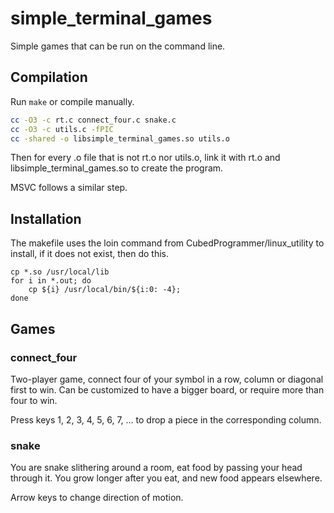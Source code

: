 # simple\_terminal\_games
Simple games that can be run on the command line.
## Compilation
Run `make` or compile manually.
```sh
cc -O3 -c rt.c connect_four.c snake.c
cc -O3 -c utils.c -fPIC
cc -shared -o libsimple_terminal_games.so utils.o
```
Then for every .o file that is not rt.o nor utils.o, link it with rt.o and libsimple\_terminal\_games.so to create the program.

MSVC follows a similar step.
## Installation
The makefile uses the loin command from CubedProgrammer/linux\_utility to install, if it does not exist, then do this.
```
cp *.so /usr/local/lib
for i in *.out; do
    cp ${i} /usr/local/bin/${i:0: -4};
done
```
## Games
### connect\_four
Two-player game, connect four of your symbol in a row, column or diagonal first to win.
Can be customized to have a bigger board, or require more than four to win.

Press keys 1, 2, 3, 4, 5, 6, 7, ... to drop a piece in the corresponding column.
### snake
You are snake slithering around a room, eat food by passing your head through it.
You grow longer after you eat, and new food appears elsewhere.

Arrow keys to change direction of motion.
